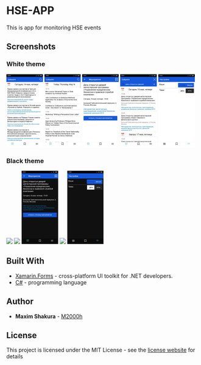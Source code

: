 # HSE-APP
This is app for monitoring HSE events

## Screenshots

### White theme

<p float="left">
  <img src="/screenshots/main_rus_white.jpg" width="19%" />
  <img src="/screenshots/main_en_white.jpg" width="19%" />
  <img src="/screenshots/event_white_rus.jpg" width="19%" />
  <img src="/screenshots/search_rus_white.jpg" width="19%" /> 
  <img src="/screenshots/set_white.jpg" width="19%" />
</p>


### Black theme

<p float="left">
  <img src="https://pp.userapi.com/c845216/v845216080/1f1e70/K4VDmEZfsEQ.jpg" width="19%" />
  <img src="https://pp.userapi.com/c853624/v853624482/27c77/w5zAYbOUcuM.jpg" width="19%" />
  <img src="/screenshots/event_black.jpg" width="19%" />
  <img src="https://pp.userapi.com/c851536/v851536482/100cfa/DyDPu6-fQRw.jpg" width="19%" />
  <img src="/screenshots/set_black.jpg" width="19%" />
</p>

## Built With

* [Xamarin.Forms](https://docs.microsoft.com/en-us/xamarin/xamarin-forms/) - cross-platform UI toolkit for .NET developers.
* [C#](https://docs.microsoft.com/en-us/dotnet/csharp/) - programming language

## Author

* **Maxim Shakura** - [M2000h](https://github.com/M2000h)

## License

This project is licensed under the MIT License - see the [license website](https://opensource.org/licenses/MIT) for details
